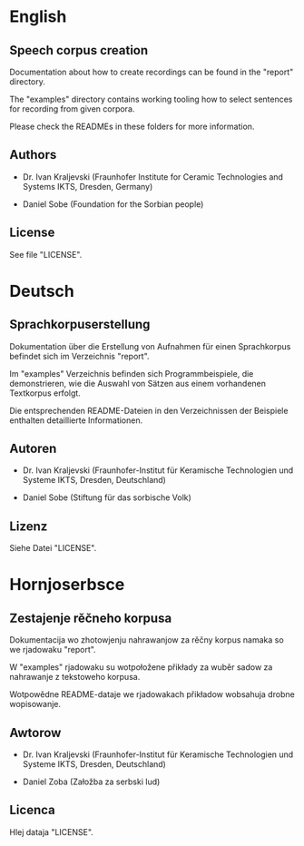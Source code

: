 # English

## Speech corpus creation

Documentation about how to create recordings can be found in the "report" directory.

The "examples" directory contains working tooling how to select sentences for recording from given corpora.

Please check the READMEs in these folders for more information.

## Authors

- Dr. Ivan Kraljevski (Fraunhofer Institute for Ceramic Technologies and Systems IKTS, Dresden, Germany)

- Daniel Sobe (Foundation for the Sorbian people)

## License

See file "LICENSE".

# Deutsch

## Sprachkorpuserstellung

Dokumentation über die Erstellung von Aufnahmen für einen Sprachkorpus befindet sich im Verzeichnis "report".

Im "examples" Verzeichnis befinden sich Programmbeispiele, die demonstrieren, wie die Auswahl von Sätzen aus einem
vorhandenen Textkorpus erfolgt.

Die entsprechenden README-Dateien in den Verzeichnissen der Beispiele enthalten detaillierte Informationen.

## Autoren

- Dr. Ivan Kraljevski (Fraunhofer-Institut für Keramische Technologien und Systeme IKTS, Dresden, Deutschland)

- Daniel Sobe (Stiftung für das sorbische Volk)

## Lizenz

Siehe Datei "LICENSE".

# Hornjoserbsce

## Zestajenje rěčneho korpusa

Dokumentacija wo zhotowjenju nahrawanjow za rěčny korpus namaka so we rjadowaku "report".

W "examples" rjadowaku su wotpołožene přikłady za wuběr sadow za nahrawanje z tekstoweho korpusa.

Wotpowědne README-dataje we rjadowakach přikładow wobsahuja drobne wopisowanje.

## Awtorow

- Dr. Ivan Kraljevski (Fraunhofer-Institut für Keramische Technologien und Systeme IKTS, Dresden, Deutschland)

- Daniel Zoba (Załožba za serbski lud)

## Licenca

Hlej dataja "LICENSE".
